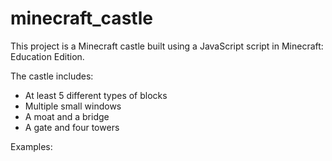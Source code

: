# minecraft_castle
This project is a Minecraft castle built using a JavaScript script in Minecraft: Education Edition.

The castle includes:
- At least 5 different types of blocks
- Multiple small windows
- A moat and a bridge
- A gate and four towers

Examples:

